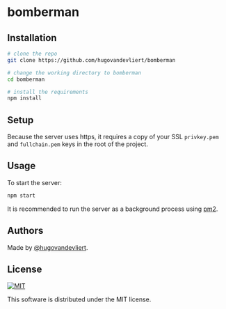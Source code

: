 # bomberman

## Installation

```bash
# clone the repo
git clone https://github.com/hugovandevliert/bomberman

# change the working directory to bomberman
cd bomberman

# install the requirements
npm install
```

## Setup

Because the server uses https, it requires a copy of your SSL `privkey.pem` and `fullchain.pem` keys in the root of the project. 

## Usage

To start the server:

```bash
npm start
```

It is recommended to run the server as a background process using [pm2](https://github.com/Unitech/pm2).

## Authors

Made by [@hugovandevliert](https://github.com/hugovandevliert).

## License

[![MIT](https://img.shields.io/cocoapods/l/AFNetworking.svg?style=style&label=License&maxAge=2592000)](LICENSE)

This software is distributed under the MIT license.
